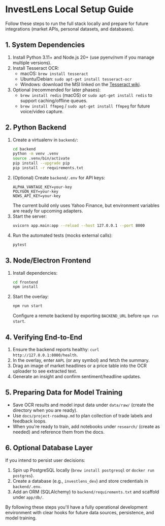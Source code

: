 # InvestLens Local Setup Guide

Follow these steps to run the full stack locally and prepare for future integrations (market APIs, personal datasets, and databases).

## 1. System Dependencies
1. Install Python 3.11+ and Node.js 20+ (use pyenv/nvm if you manage multiple versions).
2. Install Tesseract OCR:
   - macOS: `brew install tesseract`
   - Ubuntu/Debian: `sudo apt-get install tesseract-ocr`
   - Windows: download the MSI linked on the [Tesseract wiki](https://github.com/UB-Mannheim/tesseract/wiki).
3. Optional (recommended for later phases):
   - `brew install redis` (macOS) or `sudo apt-get install redis` to support caching/offline queues.
   - `brew install ffmpeg` / `sudo apt-get install ffmpeg` for future voice/video capture.

## 2. Python Backend
1. Create a virtualenv in `backend/`:
   ```bash
   cd backend
   python -m venv .venv
   source .venv/bin/activate
   pip install --upgrade pip
   pip install -r requirements.txt
   ```
2. (Optional) Create `backend/.env` for API keys:
   ```env
   ALPHA_VANTAGE_KEY=your-key
   POLYGON_KEY=your-key
   NEWS_API_KEY=your-key
   ```
   The current build only uses Yahoo Finance, but environment variables are ready for upcoming adapters.
3. Start the server:
   ```bash
   uvicorn app.main:app --reload --host 127.0.0.1 --port 8000
   ```
4. Run the automated tests (mocks external calls):
   ```bash
   pytest
   ```

## 3. Node/Electron Frontend
1. Install dependencies:
   ```bash
   cd frontend
   npm install
   ```
2. Start the overlay:
   ```bash
   npm run start
   ```
   Configure a remote backend by exporting `BACKEND_URL` before `npm run start`.

## 4. Verifying End-to-End
1. Ensure the backend reports healthy: `curl http://127.0.0.1:8000/health`.
2. In the overlay, enter `AAPL` (or any symbol) and fetch the summary.
3. Drag an image of market headlines or a price table into the OCR uploader to see extracted text.
4. Generate an insight and confirm sentiment/headline updates.

## 5. Preparing Data for Model Training
- Save OCR results and model input data under `data/raw/` (create the directory when you are ready).
- Use `docs/project-roadmap.md` to plan collection of trade labels and feedback loops.
- When you're ready to train, add notebooks under `research/` (create as needed) and reference them from the docs.

## 6. Optional Database Layer
If you intend to persist user decisions:
1. Spin up PostgreSQL locally (`brew install postgresql` or `docker run postgres`).
2. Create a database (e.g., `investlens_dev`) and store credentials in `backend/.env`.
3. Add an ORM (SQLAlchemy) to `backend/requirements.txt` and scaffold under `app/db/`.

By following these steps you'll have a fully operational development environment with clear hooks for future data sources, persistence, and model training.

